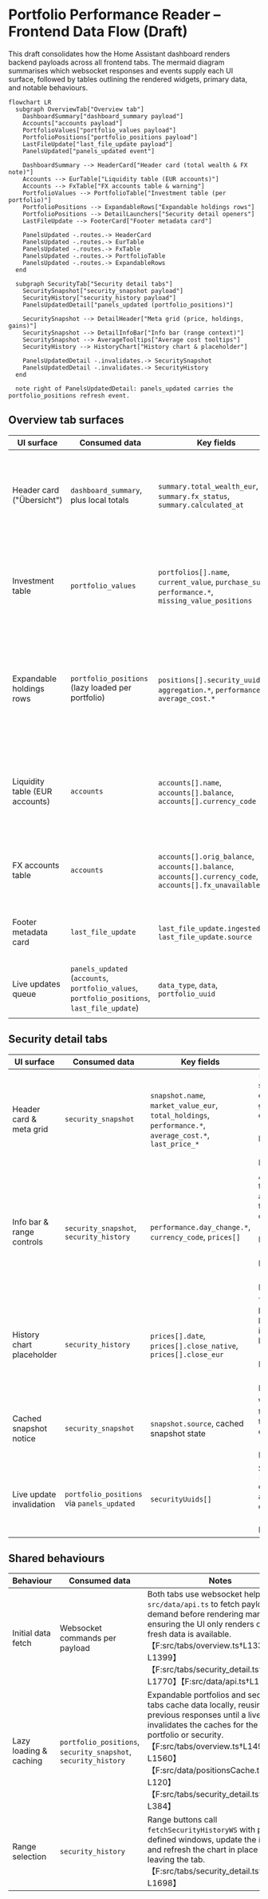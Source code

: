 # Portfolio Performance Reader – Frontend Data Flow (Draft)

This draft consolidates how the Home Assistant dashboard renders backend payloads across all frontend tabs. The mermaid diagram summarises which websocket responses and events supply each UI surface, followed by tables outlining the rendered widgets, primary data, and notable behaviours.

```mermaid
flowchart LR
  subgraph OverviewTab["Overview tab"]
    DashboardSummary["dashboard_summary payload"]
    Accounts["accounts payload"]
    PortfolioValues["portfolio_values payload"]
    PortfolioPositions["portfolio_positions payload"]
    LastFileUpdate["last_file_update payload"]
    PanelsUpdated["panels_updated event"]

    DashboardSummary --> HeaderCard["Header card (total wealth & FX note)"]
    Accounts --> EurTable["Liquidity table (EUR accounts)"]
    Accounts --> FxTable["FX accounts table & warning"]
    PortfolioValues --> PortfolioTable["Investment table (per portfolio)"]
    PortfolioPositions --> ExpandableRows["Expandable holdings rows"]
    PortfolioPositions --> DetailLaunchers["Security detail openers"]
    LastFileUpdate --> FooterCard["Footer metadata card"]

    PanelsUpdated -.routes.-> HeaderCard
    PanelsUpdated -.routes.-> EurTable
    PanelsUpdated -.routes.-> FxTable
    PanelsUpdated -.routes.-> PortfolioTable
    PanelsUpdated -.routes.-> ExpandableRows
  end

  subgraph SecurityTab["Security detail tabs"]
    SecuritySnapshot["security_snapshot payload"]
    SecurityHistory["security_history payload"]
    PanelsUpdatedDetail["panels_updated (portfolio_positions)"]

    SecuritySnapshot --> DetailHeader["Meta grid (price, holdings, gains)"]
    SecuritySnapshot --> DetailInfoBar["Info bar (range context)"]
    SecuritySnapshot --> AverageTooltips["Average cost tooltips"]
    SecurityHistory --> HistoryChart["History chart & placeholder"]

    PanelsUpdatedDetail -.invalidates.-> SecuritySnapshot
    PanelsUpdatedDetail -.invalidates.-> SecurityHistory
  end

  note right of PanelsUpdatedDetail: panels_updated carries the portfolio_positions refresh event.
```

## Overview tab surfaces

| UI surface | Consumed data | Key fields | Notes |
| --- | --- | --- | --- |
| Header card ("Übersicht") | `dashboard_summary`, plus local totals | `summary.total_wealth_eur`, `summary.fx_status`, `summary.calculated_at` | `renderDashboard` composes the header card after fetching accounts and portfolios, combining backend totals with computed warnings for missing FX data.【F:src/tabs/overview.ts†L1335-L1387】【F:src/tabs/overview.ts†L1406-L1451】 |
| Investment table | `portfolio_values` | `portfolios[].name`, `current_value`, `purchase_sum`, `performance.*`, `missing_value_positions` | Portfolio aggregates are normalised into expandable table rows, with valuation and performance copied directly from the payload.【F:src/tabs/overview.ts†L1357-L1397】【F:src/tabs/overview.ts†L1471-L1521】 |
| Expandable holdings rows | `portfolio_positions` (lazy loaded per portfolio) | `positions[].security_uuid`, `aggregation.*`, `performance.*`, `average_cost.*` | When a depot expands, the tab fetches positions and injects sortable rows, then wires security-detail launchers for each security UUID.【F:src/tabs/overview.ts†L1522-L1560】【F:src/tabs/overview.ts†L1561-L1613】【F:src/data/updateConfigsWS.ts†L188-L246】 |
| Liquidity table (EUR accounts) | `accounts` | `accounts[].name`, `accounts[].balance`, `accounts[].currency_code` | The renderer splits EUR accounts, renders balances in EUR, and contributes to the total wealth sum before display.【F:src/tabs/overview.ts†L1335-L1392】【F:src/tabs/overview.ts†L1433-L1488】 |
| FX accounts table | `accounts` | `accounts[].orig_balance`, `accounts[].balance`, `accounts[].currency_code`, `accounts[].fx_unavailable` | Non-EUR accounts render a two-column table with native and EUR balances and optional FX warning text when rates are missing.【F:src/tabs/overview.ts†L1433-L1488】 |
| Footer metadata card | `last_file_update` | `last_file_update.ingested_at`, `last_file_update.source` | The footer pulls the latest import timestamp and shows a fallback label when the fetch fails.【F:src/tabs/overview.ts†L1399-L1425】 |
| Live updates queue | `panels_updated` (`accounts`, `portfolio_values`, `portfolio_positions`, `last_file_update`) | `data_type`, `data`, `portfolio_uuid` | `dashboard.ts` routes websocket events into update handlers that refresh the DOM sections without a full re-render.【F:src/dashboard.ts†L1-L120】【F:src/dashboard.ts†L232-L311】 |

## Security detail tabs

| UI surface | Consumed data | Key fields | Notes |
| --- | --- | --- | --- |
| Header card & meta grid | `security_snapshot` | `snapshot.name`, `market_value_eur`, `total_holdings`, `performance.*`, `average_cost.*`, `last_price_*` | `renderSecurityDetail` fetches the snapshot, caches it, and renders an expanded meta grid with holdings, gains, and average cost tooltips derived from the payload.【F:src/tabs/security_detail.ts†L1703-L1799】【F:src/tabs/security_detail.ts†L1189-L1299】 |
| Info bar & range controls | `security_snapshot`, `security_history` | `performance.day_change.*`, `currency_code`, `prices[]` | After loading the snapshot and history, the tab computes day changes for the active range and wires range buttons to refetch history windows on demand.【F:src/tabs/security_detail.ts†L1728-L1810】【F:src/tabs/security_detail.ts†L1430-L1544】【F:src/tabs/security_detail.ts†L1554-L1698】 |
| History chart placeholder | `security_history` | `prices[].date`, `prices[].close_native`, `prices[].close_eur` | The placeholder swaps to a rendered line chart once the requested range loads; empty/error states render informative copy before chart hydration.【F:src/tabs/security_detail.ts†L1728-L1810】【F:src/tabs/security_detail.ts†L1430-L1544】 |
| Cached snapshot notice | `security_snapshot` | `snapshot.source`, cached snapshot state | When a fetch fails, cached data triggers a banner explaining whether the view is stale or sourced from cache-only data.【F:src/tabs/security_detail.ts†L1709-L1740】 |
| Live update invalidation | `portfolio_positions` via `panels_updated` | `securityUuids[]` | Security detail tabs subscribe to `pp-reader:portfolio-positions-updated` events, invalidating cached snapshots and history when the current security changes in the background.【F:src/tabs/security_detail.ts†L300-L384】 |

## Shared behaviours

| Behaviour | Consumed data | Notes |
| --- | --- | --- |
| Initial data fetch | Websocket commands per payload | Both tabs use websocket helpers in `src/data/api.ts` to fetch payloads on demand before rendering markup, ensuring the UI only renders once fresh data is available.【F:src/tabs/overview.ts†L1331-L1399】【F:src/tabs/security_detail.ts†L1710-L1770】【F:src/data/api.ts†L1-L210】 |
| Lazy loading & caching | `portfolio_positions`, `security_snapshot`, `security_history` | Expandable portfolios and security tabs cache data locally, reusing previous responses until a live update invalidates the caches for the relevant portfolio or security.【F:src/tabs/overview.ts†L1490-L1560】【F:src/data/positionsCache.ts†L1-L120】【F:src/tabs/security_detail.ts†L300-L384】 |
| Range selection | `security_history` | Range buttons call `fetchSecurityHistoryWS` with pre-defined windows, update the info bar, and refresh the chart in place without leaving the tab.【F:src/tabs/security_detail.ts†L1554-L1698】 |
